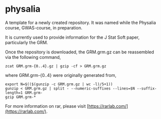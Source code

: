 # physalia

A template for a newly created repository. It was named while the Physalia course, GWAS-course, in preparation.

It is currently used to provide information for the J Stat Soft paper, particularly the GRM.

Once the repository is downloaded, the GRM.grm.gz can be reassembled via the following command,
```
zcat GRM.grm-{0..4}.gz | gzip -cf > GRM.grm.gz
```
where GRM.grm-{0..4} were originally generated from,
```
export N=$(($(gunzip -c GRM.grm.gz | wc -l)/5+1))
gunzip < GRM.grm.gz | split - --numeric-suffixes --lines=$N --suffix-length=1 GRM.grm-
gzip GRM.grm-*
```

For more information on rar, please visit [https://rarlab.com/](https://rarlab.com/).
